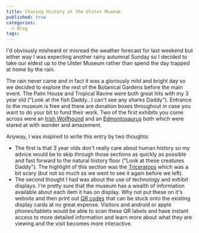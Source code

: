 ```yaml
---
title: Chasing History at the Ulster Museum
published: true
categories:
  - Blog
tags: 
---
```


I'd obviously misheard or misread the weather forecast for last weekend but either way I was expecting another rainy autumnal Sunday so I decided to take our eldest up to the Ulster Museum rather than spend the day trapped at home by the rain.

The rain never came and in fact it was a gloriously mild and bright day so we decided to explore the rest of the Botanical Gardens before the main event. The Palm House and Tropical Ravine were both great hits with my 3 year old ("Look at the fish Daddy...I can't see any sharks Daddy"). Entrance to the museum is free and there are donation boxes throughout in case you want to do your bit to fund their work. Two of the first exhibits you come across were an [Irish Wolfhound](http://en.wikipedia.org/wiki/Irish_Wolfhound) and an [Edmontosaurus](http://en.wikipedia.org/wiki/Edmontosaurus) both which were stared at with wonder and amazement.

Anyway, I was inspired to write this entry by two thoughts:

* The first is that 3 year olds don't really care about human history so my advice would be to skip through those sections as quickly as possible and fast forward to the natural history floor ("Look at these creatures Daddy"). The highlight of this section was the [Triceratops](http://en.wikipedia.org/wiki/Triceratops) which was a bit scary (but not so much as we went to see it again before we left).
* The second thought I had was about the use of technology and exhibit displays. I'm pretty sure that the museum has a wealth of information available about each item it has on display. Why not put these on it's website and then print out [QR codes](http://en.wikipedia.org/wiki/QR_code) that can be stuck onto the existing display cards at no great expense. Visitors and android or apple phones/tablets would be able to scan these QR labels and have instant access to more detailed information and learn more about what they are viewing and the visit becomes more interactive.